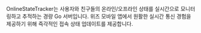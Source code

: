 OnlineStateTracker는 사용자와 친구들의 온라인/오프라인 상태를 실시간으로 모니터링하고 추적하는 경량 Go 서버입니다. 위즈 모바일 앱에서 원활한 실시간 통신 경험을 제공하기 위해 즉각적인 접속 상태 업데이트를 제공합니다.
